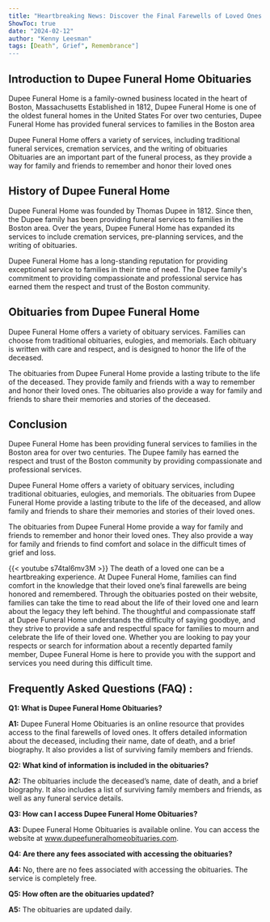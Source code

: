 ```yaml
---
title: "Heartbreaking News: Discover the Final Farewells of Loved Ones at Dupee Funeral Home Obituaries"
ShowToc: true 
date: "2024-02-12"
author: "Kenny Leesman" 
tags: [Death", Grief", Remembrance"]
---
```

## Introduction to Dupee Funeral Home Obituaries

Dupee Funeral Home is a family-owned business located in the heart of Boston, Massachusetts Established in 1812, Dupee Funeral Home is one of the oldest funeral homes in the United States For over two centuries, Dupee Funeral Home has provided funeral services to families in the Boston area

Dupee Funeral Home offers a variety of services, including traditional funeral services, cremation services, and the writing of obituaries Obituaries are an important part of the funeral process, as they provide a way for family and friends to remember and honor their loved ones

## History of Dupee Funeral Home

Dupee Funeral Home was founded by Thomas Dupee in 1812. Since then, the Dupee family has been providing funeral services to families in the Boston area. Over the years, Dupee Funeral Home has expanded its services to include cremation services, pre-planning services, and the writing of obituaries.

Dupee Funeral Home has a long-standing reputation for providing exceptional service to families in their time of need. The Dupee family's commitment to providing compassionate and professional service has earned them the respect and trust of the Boston community.

## Obituaries from Dupee Funeral Home

Dupee Funeral Home offers a variety of obituary services. Families can choose from traditional obituaries, eulogies, and memorials. Each obituary is written with care and respect, and is designed to honor the life of the deceased.

The obituaries from Dupee Funeral Home provide a lasting tribute to the life of the deceased. They provide family and friends with a way to remember and honor their loved ones. The obituaries also provide a way for family and friends to share their memories and stories of the deceased.

## Conclusion

Dupee Funeral Home has been providing funeral services to families in the Boston area for over two centuries. The Dupee family has earned the respect and trust of the Boston community by providing compassionate and professional services.

Dupee Funeral Home offers a variety of obituary services, including traditional obituaries, eulogies, and memorials. The obituaries from Dupee Funeral Home provide a lasting tribute to the life of the deceased, and allow family and friends to share their memories and stories of their loved ones.

The obituaries from Dupee Funeral Home provide a way for family and friends to remember and honor their loved ones. They also provide a way for family and friends to find comfort and solace in the difficult times of grief and loss.

{{< youtube s74tal6mv3M >}} 
The death of a loved one can be a heartbreaking experience. At Dupee Funeral Home, families can find comfort in the knowledge that their loved one’s final farewells are being honored and remembered. Through the obituaries posted on their website, families can take the time to read about the life of their loved one and learn about the legacy they left behind. The thoughtful and compassionate staff at Dupee Funeral Home understands the difficulty of saying goodbye, and they strive to provide a safe and respectful space for families to mourn and celebrate the life of their loved one. Whether you are looking to pay your respects or search for information about a recently departed family member, Dupee Funeral Home is here to provide you with the support and services you need during this difficult time.

## Frequently Asked Questions (FAQ) :
**Q1: What is Dupee Funeral Home Obituaries?**

**A1:** Dupee Funeral Home Obituaries is an online resource that provides access to the final farewells of loved ones. It offers detailed information about the deceased, including their name, date of death, and a brief biography. It also provides a list of surviving family members and friends. 

**Q2: What kind of information is included in the obituaries?**

**A2:** The obituaries include the deceased’s name, date of death, and a brief biography. It also includes a list of surviving family members and friends, as well as any funeral service details. 

**Q3: How can I access Dupee Funeral Home Obituaries?**

**A3:** Dupee Funeral Home Obituaries is available online. You can access the website at www.dupeefuneralhomeobituaries.com. 

**Q4: Are there any fees associated with accessing the obituaries?**

**A4:** No, there are no fees associated with accessing the obituaries. The service is completely free. 

**Q5: How often are the obituaries updated?**

**A5:** The obituaries are updated daily.



